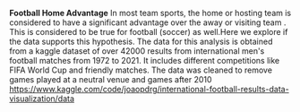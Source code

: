**Football Home Advantage**
In most team sports, the home or hosting team is considered to have a significant advantage over the away or visiting team . 
This is considered to be true for football (soccer) as well.Here we explore if the data supports this hypothesis. 
The data for this analysis is obtained from a kaggle dataset of over 42000 results from international men's football matches from 1972 to 2021. 
It includes different competitions like FIFA World Cup and friendly matches. The data was cleaned to remove games played at a neutral venue and games after 2010 https://www.kaggle.com/code/joaopdrg/international-football-results-data-visualization/data
